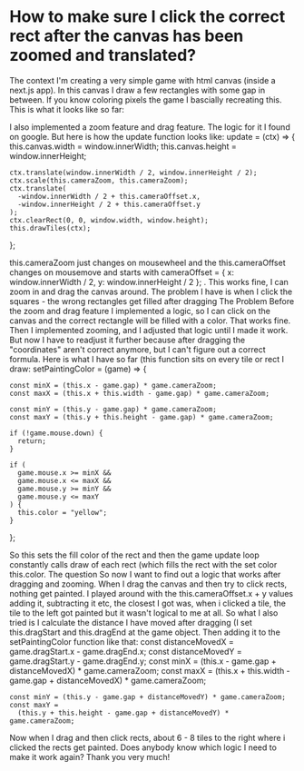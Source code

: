
# How to make sure I click the correct rect after the canvas has been zoomed and translated?

The context
I'm creating a very simple game with html canvas (inside a next.js app). In this canvas I draw a few rectangles with some gap in between. If you know coloring pixels the game I bascially recreating this.
This is what it looks like so far:

I also implemented a zoom feature and drag feature. The logic for it I found on google.
But here is how the update function looks like:
update = (ctx) => {
    this.canvas.width = window.innerWidth;
    this.canvas.height = window.innerHeight;

    ctx.translate(window.innerWidth / 2, window.innerHeight / 2);
    ctx.scale(this.cameraZoom, this.cameraZoom);
    ctx.translate(
      -window.innerWidth / 2 + this.cameraOffset.x,
      -window.innerHeight / 2 + this.cameraOffset.y
    );
    ctx.clearRect(0, 0, window.width, window.height);
    this.drawTiles(ctx);
  };

this.cameraZoom just changes on mousewheel and the this.cameraOffset changes on mousemove and starts with cameraOffset = { x: window.innerWidth / 2, y: window.innerHeight / 2 }; . This works fine, I can zoom in and drag the canvas around.
The problem I have is when I click the squares - the wrong rectangles get filled after dragging
The Problem
Before the zoom and drag feature I implemented a logic, so I can click on the canvas and the correct rectangle will be filled with a color. That works fine. Then I implemented zooming, and I adjusted that logic until I made it work. But now I have to readjust it further because after dragging the "coordinates" aren't correct anymore, but I can't figure out a correct formula. Here is what I have so far (this function sits on every tile or rect I draw:
setPaintingColor = (game) => {
   
    const minX = (this.x - game.gap) * game.cameraZoom;
    const maxX = (this.x + this.width - game.gap) * game.cameraZoom;

    const minY = (this.y - game.gap) * game.cameraZoom;
    const maxY = (this.y + this.height - game.gap) * game.cameraZoom;

    if (!game.mouse.down) {
      return;
    }

    if (
      game.mouse.x >= minX &&
      game.mouse.x <= maxX &&
      game.mouse.y >= minY &&
      game.mouse.y <= maxY
    ) {
      this.color = "yellow";
    }
  };

So this sets the fill color of the rect and then the game update loop constantly calls draw of each rect (which fills the rect with the set color this.color.
The question
So now I want to find out a logic that works after dragging and zooming. When I drag the canvas and then try to click rects, nothing get painted.
I played around with the this.cameraOffset.x + y values adding it, subtracting it etc, the closest I got was, when i clicked a tile, the tile to the left got painted but it wasn't logical to me at all.
So what I also tried is I calculate the distance I have moved after dragging (I set this.dragStart and this.dragEnd at the game object. Then adding it to the setPaintingColor function like that:
const distanceMovedX = game.dragStart.x - game.dragEnd.x;
    const distanceMovedY = game.dragStart.y - game.dragEnd.y;
    const minX = (this.x - game.gap + distanceMovedX) * game.cameraZoom;
    const maxX =
      (this.x + this.width - game.gap + distanceMovedX) * game.cameraZoom;

    const minY = (this.y - game.gap + distanceMovedY) * game.cameraZoom;
    const maxY =
      (this.y + this.height - game.gap + distanceMovedY) * game.cameraZoom;

Now when I drag and then click rects, about 6 - 8 tiles to the right where i clicked the rects get painted.
Does anybody know which logic I need to make it work again?
Thank you very much!

        